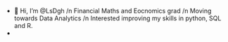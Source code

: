 - 👋 Hi, I’m @LsDgh /n
Financial Maths and Eocnomics grad /n
Moving towards Data Analytics /n
Interested improving my skills in python, SQL and R.
- 


<!---
LsDgh/LsDgh is a ✨ special ✨ repository because its `README.md` (this file) appears on your GitHub profile.
You can click the Preview link to take a look at your changes.
--->
